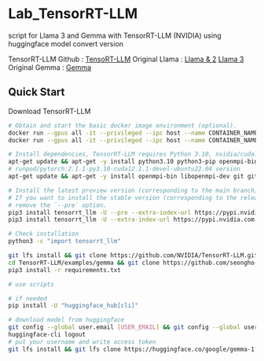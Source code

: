 # Lab_TensorRT-LLM
script for Llama 3 and Gemma with TensorRT-LLM (NVIDIA)
using huggingface model convert version

TensorRT-LLM Github : [TensoRT-LLM](https://github.com/NVIDIA/TensorRT-LLM)
Original Llama      : [Llama & 2](https://github.com/meta-llama/llama)
                      [Llama 3  ](https://github.com/meta-llama/llama3)
Original Gemma      : [Gemma    ](https://github.com/google-deepmind/gemma)

## Quick Start
Download TensorRT-LLM
```bash
# Obtain and start the basic docker image environment (optional).
docker run --gpus all -it --privileged --ipc host --name CONTAINER_NAME -v /workspace nvidia/cuda:12.1.0-devel-ubuntu22.04
docker run --gpus all -it --privileged --ipc host --name CONTAINER_NAME -v /workspace runpod/pytorch:2.1.1-py3.10-cuda12.1.1-devel-ubuntu22.04

# Install dependencies, TensorRT-LLM requires Python 3.10, nvidia/cuda:12.1.0-devel-ubuntu22.04
apt-get update && apt-get -y install python3.10 python3-pip openmpi-bin libopenmpi-dev git git-lfs wget vim
# runpod/pytorch:2.1.1-py3.10-cuda12.1.1-devel-ubuntu22.04 version
apt-get update && apt-get -y install openmpi-bin libopenmpi-dev git git-lfs wget vim

# Install the latest preview version (corresponding to the main branch) of TensorRT-LLM.
# If you want to install the stable version (corresponding to the release branch), please
# remove the `--pre` option.
pip3 install tensorrt_llm -U --pre --extra-index-url https://pypi.nvidia.com
pip3 install tensorrt_llm -U --extra-index-url https://pypi.nvidia.com

# Check installation
python3 -c "import tensorrt_llm"

git lfs install && git clone https://github.com/NVIDIA/TensorRT-LLM.git 
cd TensorRT-LLM/examples/gemma && git clone https://github.com/seongho-git/Lab_TensorRT-LLM
pip3 install -r requirements.txt

# use scripts

# if needed
pip install -U "huggingface_hub[cli]"

# download model from huggingface
git config --global user.email [USER_EMAIL] && git config --global user.name [USER_NAME]
huggingface-cli logout
# put your username and write access token
git lfs install && git lfs clone https://huggingface.co/google/gemma-1.1-2b-it
```